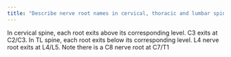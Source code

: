 ```yaml
---
title: "Describe nerve root names in cervical, thoracic and lumbar spines."
---
```

In cervical spine, each root exits above its corresponding level. C3 exits at C2/C3. In TL spine, each root exits below its corresponding level. L4 nerve root exits at L4/L5. Note there is a C8 nerve root at C7/T1


